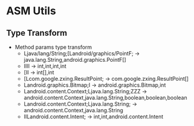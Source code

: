 
# ASM Utils

## Type Transform
 - Method params type transform 
      * Ljava/lang/String;[Landroid/graphics/PointF;   ->   java.lang.String,android.graphics.PointF[]
      * IIII -> int,int,int,int
      * [II -> int[],int
      * [Lcom.google.zxing.ResultPoint; -> com.google.zxing.ResultPoint[]
      * Landroid.graphics.Bitmap;I -> android.graphics.Bitmap,int
      * Landroid.content.Context;Ljava.lang.String;ZZZ -> android.content.Context,java.lang.String,boolean,boolean,boolean
      * Landroid.content.Context;Ljava.lang.String; -> android.content.Context,java.lang.String
      * IILandroid.content.Intent; -> int,int,android.content.Intent
